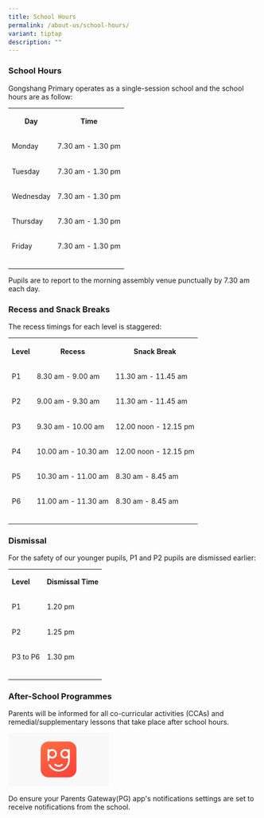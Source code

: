 ```yaml
---
title: School Hours
permalink: /about-us/school-hours/
variant: tiptap
description: ""
---
```

<h3><strong>School Hours</strong></h3>
<p>Gongshang Primary operates as a single-session school and the school hours
are as follow:</p>
<table style="minWidth: 50px">
<colgroup>
<col>
<col>
</colgroup>
<tbody>
<tr>
<th rowspan="1" colspan="1">
<p>Day</p>
</th>
<th rowspan="1" colspan="1">
<p>Time</p>
</th>
</tr>
<tr>
<td rowspan="1" colspan="1">
<p>Monday</p>
</td>
<td rowspan="1" colspan="1">
<p>7.30 am - 1.30 pm</p>
</td>
</tr>
<tr>
<td rowspan="1" colspan="1">
<p>Tuesday</p>
</td>
<td rowspan="1" colspan="1">
<p>7.30 am - 1.30 pm</p>
</td>
</tr>
<tr>
<td rowspan="1" colspan="1">
<p>Wednesday</p>
</td>
<td rowspan="1" colspan="1">
<p>7.30 am - 1.30 pm</p>
</td>
</tr>
<tr>
<td rowspan="1" colspan="1">
<p>Thursday</p>
</td>
<td rowspan="1" colspan="1">
<p>7.30 am - 1.30 pm</p>
</td>
</tr>
<tr>
<td rowspan="1" colspan="1">
<p>Friday</p>
</td>
<td rowspan="1" colspan="1">
<p>7.30 am - 1.30 pm</p>
</td>
</tr>
<tr>
<td rowspan="1" colspan="1">
<p></p>
</td>
<td rowspan="1" colspan="1">
<p></p>
</td>
</tr>
</tbody>
</table>
<p>Pupils are to report to the morning assembly venue punctually by 7.30
am each day.</p>
<h3><strong>Recess and Snack Breaks</strong></h3>
<p>The recess timings for each level is staggered:</p>
<table style="minWidth: 75px">
<colgroup>
<col>
<col>
<col>
</colgroup>
<tbody>
<tr>
<th rowspan="1" colspan="1">
<p>Level</p>
</th>
<th rowspan="1" colspan="1">
<p>Recess</p>
</th>
<th rowspan="1" colspan="1">
<p>Snack Break</p>
</th>
</tr>
<tr>
<td rowspan="1" colspan="1">
<p>P1</p>
</td>
<td rowspan="1" colspan="1">
<p>8.30 am - 9.00 am</p>
</td>
<td rowspan="1" colspan="1">
<p>11.30 am - 11.45 am</p>
</td>
</tr>
<tr>
<td rowspan="1" colspan="1">
<p>P2</p>
</td>
<td rowspan="1" colspan="1">
<p>9.00 am - 9.30 am</p>
</td>
<td rowspan="1" colspan="1">
<p>11.30 am - 11.45 am</p>
</td>
</tr>
<tr>
<td rowspan="1" colspan="1">
<p>P3</p>
</td>
<td rowspan="1" colspan="1">
<p>9.30 am - 10.00 am</p>
</td>
<td rowspan="1" colspan="1">
<p>12.00 noon - 12.15 pm</p>
</td>
</tr>
<tr>
<td rowspan="1" colspan="1">
<p>P4</p>
</td>
<td rowspan="1" colspan="1">
<p>10.00 am - 10.30 am</p>
</td>
<td rowspan="1" colspan="1">
<p>12.00 noon - 12.15 pm</p>
</td>
</tr>
<tr>
<td rowspan="1" colspan="1">
<p>P5</p>
</td>
<td rowspan="1" colspan="1">
<p>10.30 am - 11.00 am</p>
</td>
<td rowspan="1" colspan="1">
<p>8.30 am - 8.45 am</p>
</td>
</tr>
<tr>
<td rowspan="1" colspan="1">
<p>P6</p>
</td>
<td rowspan="1" colspan="1">
<p>11.00 am - 11.30 am</p>
</td>
<td rowspan="1" colspan="1">
<p>8.30 am - 8.45 am</p>
</td>
</tr>
<tr>
<td rowspan="1" colspan="1">
<p></p>
</td>
<td rowspan="1" colspan="1">
<p></p>
</td>
<td rowspan="1" colspan="1">
<p></p>
</td>
</tr>
</tbody>
</table>
<h3><strong>Dismissal</strong></h3>
<p>For the safety of our younger pupils, P1 and P2 pupils are dismissed earlier:&nbsp;</p>
<table style="minWidth: 50px">
<colgroup>
<col>
<col>
</colgroup>
<tbody>
<tr>
<td rowspan="1" colspan="1">
<p><strong>Level</strong>
</p>
</td>
<td rowspan="1" colspan="1">
<p><strong>Dismissal Time</strong>
</p>
</td>
</tr>
<tr>
<td rowspan="1" colspan="1">
<p>P1</p>
</td>
<td rowspan="1" colspan="1">
<p>1.20 pm</p>
</td>
</tr>
<tr>
<td rowspan="1" colspan="1">
<p>P2</p>
</td>
<td rowspan="1" colspan="1">
<p>1.25 pm</p>
</td>
</tr>
<tr>
<td rowspan="1" colspan="1">
<p>P3 to P6</p>
</td>
<td rowspan="1" colspan="1">
<p>1.30 pm</p>
</td>
</tr>
<tr>
<td rowspan="1" colspan="1">
<p></p>
</td>
<td rowspan="1" colspan="1">
<p></p>
</td>
</tr>
</tbody>
</table>
<h3><strong>After-School Programmes</strong></h3>
<p>Parents will be informed for all co-curricular activities (CCAs) and remedial/supplementary
lessons that take place after school hours.</p>
<p></p><a class="isomer-image-wrapper" href="https://pg.moe.edu.sg/"><img style="width: 40%;" height="auto" width="100%" alt="" src="/images/2024 uploads/1200x630wa.png"></a>
<p>Do ensure your Parents Gateway(PG) app's notifications settings are set
to receive notifications from the school.</p>
<p></p>
<p></p>